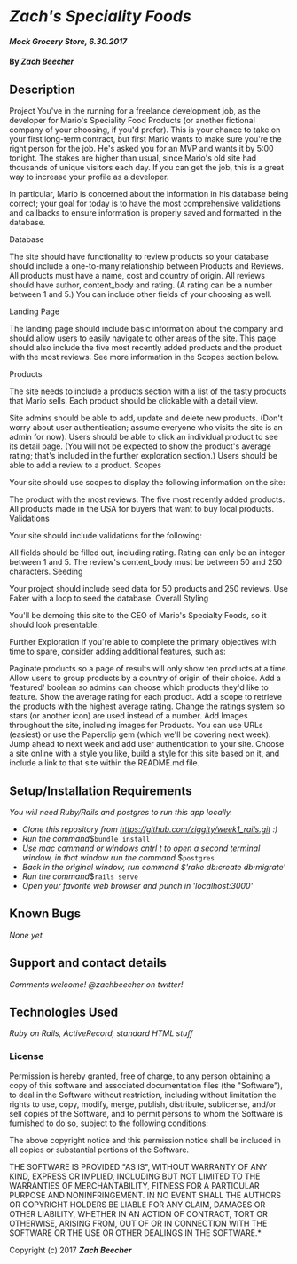 # _Zach's Speciality Foods_

#### _Mock Grocery Store, 6.30.2017_

#### By _**Zach Beecher**_

## Description

Project
You've in the running for a freelance development job, as the developer for Mario's Speciality Food Products (or another fictional company of your choosing, if you'd prefer). This is your chance to take on your first long-term contract, but first Mario wants to make sure you're the right person for the job. He's asked you for an MVP and wants it by 5:00 tonight. The stakes are higher than usual, since Mario's old site had thousands of unique visitors each day. If you can get the job, this is a great way to increase your profile as a developer.

In particular, Mario is concerned about the information in his database being correct; your goal for today is to have the most comprehensive validations and callbacks to ensure information is properly saved and formatted in the database.

Database

The site should have functionality to review products so your database should include a one-to-many relationship between Products and Reviews. All products must have a name, cost and country of origin. All reviews should have author, content_body and rating. (A rating can be a number between 1 and 5.) You can include other fields of your choosing as well.

Landing Page

The landing page should include basic information about the company and should allow users to easily navigate to other areas of the site. This page should also include the five most recently added products and the product with the most reviews. See more information in the Scopes section below.

Products

The site needs to include a products section with a list of the tasty products that Mario sells. Each product should be clickable with a detail view.

Site admins should be able to add, update and delete new products. (Don't worry about user authentication; assume everyone who visits the site is an admin for now).
Users should be able to click an individual product to see its detail page. (You will not be expected to show the product's average rating; that's included in the further exploration section.)
Users should be able to add a review to a product.
Scopes

Your site should use scopes to display the following information on the site:

The product with the most reviews.
The five most recently added products.
All products made in the USA for buyers that want to buy local products.
Validations

Your site should include validations for the following:

All fields should be filled out, including rating.
Rating can only be an integer between 1 and 5.
The review's content_body must be between 50 and 250 characters.
Seeding

Your project should include seed data for 50 products and 250 reviews. Use Faker with a loop to seed the database.
Overall Styling

You'll be demoing this site to the CEO of Mario's Specialty Foods, so it should look presentable.

Further Exploration
If you're able to complete the primary objectives with time to spare, consider adding additional features, such as:

Paginate products so a page of results will only show ten products at a time.
Allow users to group products by a country of origin of their choice.
Add a 'featured' boolean so admins can choose which products they'd like to feature.
Show the average rating for each product.
Add a scope to retrieve the products with the highest average rating.
Change the ratings system so stars (or another icon) are used instead of a number.
Add Images throughout the site, including images for Products. You can use URLs (easiest) or use the Paperclip gem (which we'll be covering next week).
Jump ahead to next week and add user authentication to your site.
Choose a site online with a style you like, build a style for this site based on it, and include a link to that site within the README.md file.

## Setup/Installation Requirements
_You will need Ruby/Rails and postgres to run this app locally._

* _Clone this repository from https://github.com/ziggity/week1_rails.git :)_
* _Run the command_$`bundle install`
* _Use mac command or windows cntrl t to open a second terminal window, in that window run the command_ $`postgres`
* _Back in the original window, run command $'rake db:create db:migrate'_
* _Run the command_$`rails serve`
* _Open your favorite web browser and punch in 'localhost:3000'_

## Known Bugs

_None yet_

## Support and contact details

_Comments welcome! @zachbeecher on twitter!_

## Technologies Used

_Ruby on Rails, ActiveRecord, standard HTML stuff_

### License

Permission is hereby granted, free of charge, to any person obtaining a copy
of this software and associated documentation files (the "Software"), to deal
in the Software without restriction, including without limitation the rights
to use, copy, modify, merge, publish, distribute, sublicense, and/or sell
copies of the Software, and to permit persons to whom the Software is
furnished to do so, subject to the following conditions:

The above copyright notice and this permission notice shall be included in all
copies or substantial portions of the Software.

THE SOFTWARE IS PROVIDED "AS IS", WITHOUT WARRANTY OF ANY KIND, EXPRESS OR
IMPLIED, INCLUDING BUT NOT LIMITED TO THE WARRANTIES OF MERCHANTABILITY,
FITNESS FOR A PARTICULAR PURPOSE AND NONINFRINGEMENT. IN NO EVENT SHALL THE
AUTHORS OR COPYRIGHT HOLDERS BE LIABLE FOR ANY CLAIM, DAMAGES OR OTHER
LIABILITY, WHETHER IN AN ACTION OF CONTRACT, TORT OR OTHERWISE, ARISING FROM,
OUT OF OR IN CONNECTION WITH THE SOFTWARE OR THE USE OR OTHER DEALINGS IN THE
SOFTWARE.*

Copyright (c) 2017 **_Zach Beecher_**
